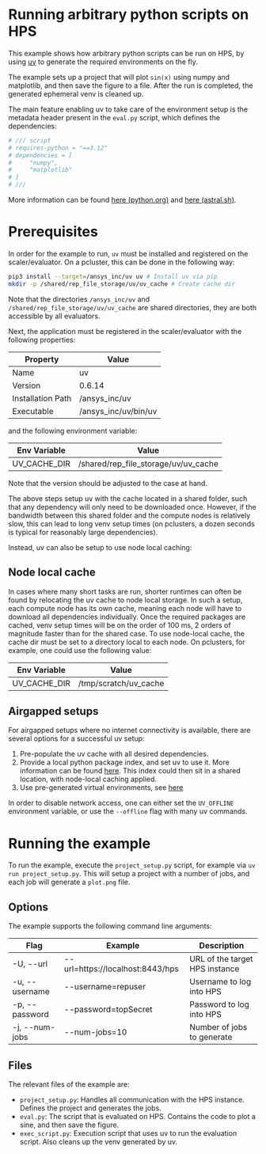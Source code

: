 # Running arbitrary python scripts on HPS
This example shows how arbitrary python scripts can be run on HPS, by using [uv](https://docs.astral.sh/uv/) to generate 
the required environments on the fly.

The example sets up a project that will plot `sin(x)` using numpy and matplotlib, and then save 
the figure to a file. After the run is completed, the generated ephemeral venv is cleaned up.

The main feature enabling uv to take care of the environment setup is the metadata header present 
in the `eval.py` script, which defines the dependencies:

```python
# /// script
# requires-python = "==3.12"
# dependencies = [
#     "numpy",
#     "matplotlib"
# ]
# ///
```

More information can be found [here (python.org)](https://packaging.python.org/en/latest/specifications/inline-script-metadata/#inline-script-metadata) and [here (astral.sh)](https://docs.astral.sh/uv/guides/scripts/#running-a-script-with-dependencies).

# Prerequisites
In order for the example to run, `uv` must be installed and registered on the scaler/evaluator. 
On a pcluster, this can be done in the following way:

```bash
pip3 install --target=/ansys_inc/uv uv # Install uv via pip
mkdir -p /shared/rep_file_storage/uv/uv_cache # Create cache dir
```

Note that the directories `/ansys_inc/uv` and `/shared/rep_file_storage/uv/uv_cache` are shared 
directories, they are both accessible by all evaluators.

Next, the application must be registered in the scaler/evaluator with the following properties:

| **Property**      | **Value**                 |
|-------------------|---------------------------|
|   Name            |   uv                      | 
|   Version         |  0.6.14                   | 
| Installation Path | /ansys_inc/uv             |
| Executable        | /ansys_inc/uv/bin/uv      |

and the following environment variable:

| **Env Variable** | **Value**                            |
|------------------|--------------------------------------|
| UV_CACHE_DIR     | /shared/rep_file_storage/uv/uv_cache |

Note that the version should be adjusted to the case at hand. 

The above steps setup uv with the cache located in a shared folder, such that any dependency will 
only need to be downloaded once. However, if the bandwidth between this shared folder and the 
compute nodes is relatively slow, this can lead to long venv setup times (on pclusters, a dozen 
seconds is typical for reasonably large dependencies).

Instead, uv can also be setup to use node local caching:

## Node local cache
In cases where many short tasks are run, shorter runtimes can often be found by relocating the 
uv cache to node local storage. In such a setup, each compute node has its own cache, meaning each 
node will have to download all dependencies individually. Once the required packages are cached, 
venv setup times will be on the order of 100 ms, 2 orders of magnitude faster than for the shared 
case. To use node-local cache, the cache dir must be set to a directory local to each node. On 
pclusters, for example, one could use the following value:

| **Env Variable** | **Value**                            |
|------------------|--------------------------------------|
| UV_CACHE_DIR     | /tmp/scratch/uv_cache                |

## Airgapped setups
For airgapped setups where no internet connectivity is available, there are several options for a 
successful uv setup:

1. Pre-populate the uv cache with all desired dependencies.
2. Provide a local python package index, and set uv to use it. More information can be found
[here](https://docs.astral.sh/uv/configuration/indexes/). This index could then sit in a shared 
location, with node-local caching applied.
3. Use pre-generated virtual environments, see [here](https://docs.astral.sh/uv/reference/cli/#uv-venv)

In order to disable network access, one can either set the `UV_OFFLINE` environment variable, or 
use the `--offline` flag with many uv commands. 

# Running the example
To run the example, execute the `project_setup.py` script, for example via `uv run project_setup.py`.
This will setup a project with a number of jobs, and each job will generate a `plot.png` file.


## Options
The example supports the following command line arguments:

| **Flag**               | **Example** | **Description**                                                              |
|------------------------|----------------------------------|---------------------------------------------------------|
| -U, --url              | --url=https://localhost:8443/hps |URL of the target HPS instance                           |
| -u, --username         | --username=repuser               |Username to log into HPS                                 |
| -p, --password         | --password=topSecret             |Password to log into HPS                                 |
| -j, --num-jobs         | --num-jobs=10                    |Number of jobs to generate                               |

## Files
The relevant files of the example are:

- `project_setup.py`: Handles all communication with the HPS instance. Defines the project and 
generates the jobs.
- `eval.py`: The script that is evaluated on HPS. Contains the code to plot a sine, and then save 
the figure.
- `exec_script.py`: Execution script that uses uv to run the evaluation script. Also cleans up the 
venv generated by uv.